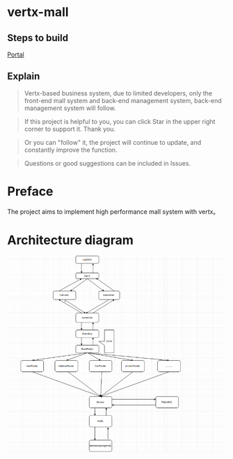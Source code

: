 # vertx-mall
## Steps to build

[Portal](document/INSTALL_EN.md)

## Explain
> Vertx-based business system, due to limited developers, only the front-end mall system and back-end management system, back-end management system will follow.

> If this project is helpful to you, you can click Star in the upper right corner to support it. Thank you.

> Or you can "follow" it, the project will continue to update, and constantly improve the function.

> Questions or good suggestions can be included in Issues.

# Preface
The project aims to implement high performance mall system with vertx。

# Architecture diagram

![System architecture Diagram](document/resource/vertx-mall.png)
